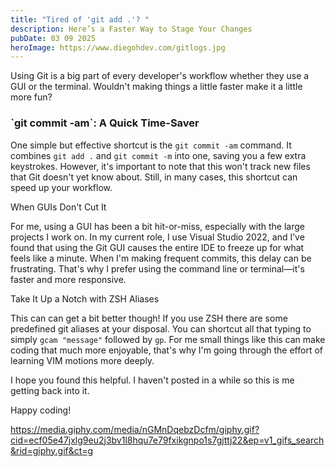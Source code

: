 ```yaml
---
title: "Tired of 'git add .'? "
description: Here’s a Faster Way to Stage Your Changes
pubDate: 03 09 2025
heroImage: https://www.diegohdev.com/gitlogs.jpg
---
```


Using Git is a big part of every developer's workflow whether they use a GUI or the terminal. Wouldn't making things a little faster make it a little more fun?

<h3> `git commit -am`: A Quick Time-Saver </h3>

One simple but effective shortcut is the `git commit -am` command. It combines `git add .` and `git commit -m` into one, saving you a few extra keystrokes. However, it's important to note that this won't track new files that Git doesn't yet know about. Still, in many cases, this shortcut can speed up your workflow.

When GUIs Don't Cut It

For me, using a GUI has been a bit hit-or-miss, especially with the large projects I work on. In my current role, I use Visual Studio 2022, and I’ve found that using the Git GUI causes the entire IDE to freeze up for what feels like a minute. When I'm making frequent commits, this delay can be frustrating. That's why I prefer using the command line or terminal—it's faster and more responsive.

Take It Up a Notch with ZSH Aliases

This can can get a bit better though! If you use ZSH there are some predefined git aliases at your disposal. You can shortcut all that typing to simply `gcam "message"` followed by `gp`. For me small things like this can make coding that much more enjoyable, that's why I'm going through the effort of learning VIM motions more deeply.

I hope you found this helpful. I haven't posted in a while so this is me getting back into it.

Happy coding!

https://media.giphy.com/media/nGMnDqebzDcfm/giphy.gif?cid=ecf05e47jxlg9eu2j3bv1l8hqu7e79fxikgnpo1s7gjttj22&ep=v1_gifs_search&rid=giphy.gif&ct=g

